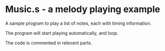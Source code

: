 # Music.s - a melody playing example 

A sample program to play a list of notes, each with timing information.

The program will start playing automatically, and loop.

The code is commented in relevant parts.
